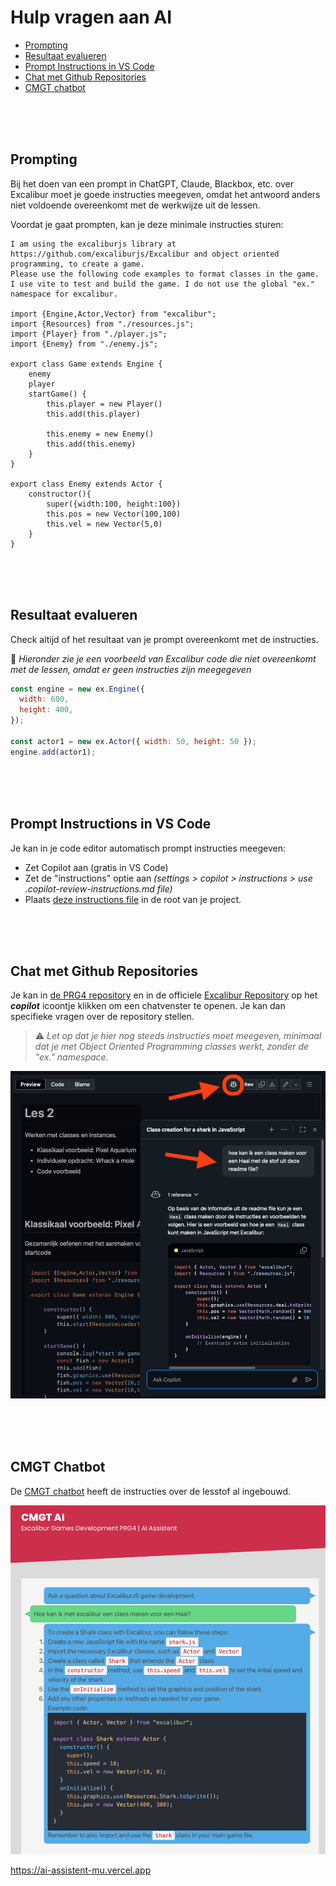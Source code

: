 # Hulp vragen aan AI

- [Prompting](#prompting)
- [Resultaat evalueren](#resultaat-evalueren)
- [Prompt Instructions in VS Code](#prompting)
- [Chat met Github Repositories](#chat-met-de-repository)
- [CMGT chatbot](#cmgt-chatbot)

<br><br><br>

## Prompting

Bij het doen van een prompt in ChatGPT, Claude, Blackbox, etc. over Excalibur moet je goede instructies meegeven, omdat het antwoord anders niet voldoende overeenkomt met de werkwijze uit de lessen.

Voordat je gaat prompten, kan je deze minimale instructies sturen:

```
I am using the excaliburjs library at https://github.com/excaliburjs/Excalibur and object oriented programming, to create a game.
Please use the following code examples to format classes in the game. I use vite to test and build the game. I do not use the global "ex." namespace for excalibur.

import {Engine,Actor,Vector} from "excalibur";
import {Resources} from "./resources.js";
import {Player} from "./player.js";
import {Enemy} from "./enemy.js";

export class Game extends Engine {
    enemy
    player
    startGame() {
        this.player = new Player()
        this.add(this.player)
        
        this.enemy = new Enemy()
        this.add(this.enemy)
    }
}

export class Enemy extends Actor {
    constructor(){
        super({width:100, height:100})
        this.pos = new Vector(100,100)
        this.vel = new Vector(5,0)
    }
}
```

<br><br><br>

## Resultaat evalueren

Check altijd of het resultaat van je prompt overeenkomt met de instructies. 

🚨 *Hieronder zie je een voorbeeld van Excalibur code die niet overeenkomt met de lessen, omdat er geen instructies zijn meegegeven*

```js
const engine = new ex.Engine({
  width: 600,
  height: 400,
});

const actor1 = new ex.Actor({ width: 50, height: 50 });
engine.add(actor1);
```

<br><br><br>

## Prompt Instructions in VS Code

Je kan in je code editor automatisch prompt instructies meegeven:

- Zet Copilot aan (gratis in VS Code)
- Zet de "instructions" optie aan *(settings > copilot > instructions > use .copilot-review-instructions.md file)*
- Plaats [deze instructions file](./snippets/.copilot-review-instructions.md) in de root van je project.


<br><br><br>

## Chat met Github Repositories

Je kan in [de PRG4 repository](https://github.com/HR-CMGT/PRG04-2024-2025/) en in de officiele [Excalibur Repository](https://github.com/excaliburjs/Excalibur) op het ***copilot*** icoontje klikken om een chatvenster te openen. Je kan dan specifieke vragen over de repository stellen. 

> ⚠️ *Let op dat je hier nog steeds instructies moet meegeven, minimaal dat je met Object Oriented Programming classes werkt, zonder de "ex." namespace.*

![copilot](../images/ai-github-assistent.png)

<br><br><br>

## CMGT Chatbot

De [CMGT chatbot](https://ai-assistent-mu.vercel.app) heeft de instructies over de lesstof al ingebouwd.

![vercel](../images/ai-vercel-assistent.png)

https://ai-assistent-mu.vercel.app

<br><br><br>


